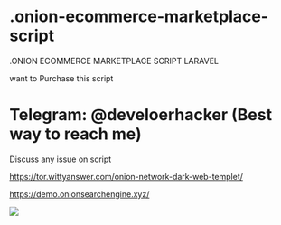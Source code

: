 # .onion-ecommerce-marketplace-script
.ONION ECOMMERCE MARKETPLACE SCRIPT LARAVEL

want to Purchase this script

# Telegram: @develoerhacker  (Best way to reach me)

Discuss any issue on script


https://tor.wittyanswer.com/onion-network-dark-web-templet/

https://demo.onionsearchengine.xyz/

<img src="https://raw.githubusercontent.com/ucanbehack/.onion-ecommerce-marketplace-script/master/onion-darkweb-script-800x386%20(1).png">
